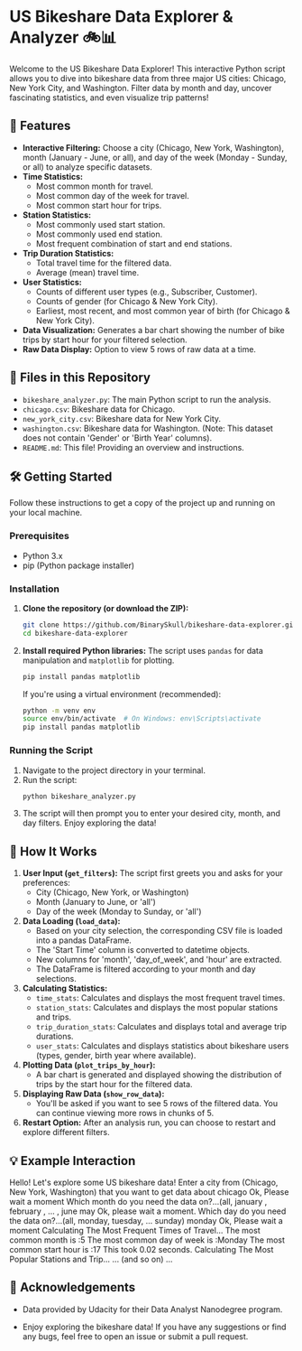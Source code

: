 # US Bikeshare Data Explorer & Analyzer 🚲📊

Welcome to the US Bikeshare Data Explorer! This interactive Python script allows you to dive into bikeshare data from three major US cities: Chicago, New York City, and Washington. Filter data by month and day, uncover fascinating statistics, and even visualize trip patterns!

## 🚀 Features

*   **Interactive Filtering:** Choose a city (Chicago, New York, Washington), month (January - June, or all), and day of the week (Monday - Sunday, or all) to analyze specific datasets.
*   **Time Statistics:**
    *   Most common month for travel.
    *   Most common day of the week for travel.
    *   Most common start hour for trips.
*   **Station Statistics:**
    *   Most commonly used start station.
    *   Most commonly used end station.
    *   Most frequent combination of start and end stations.
*   **Trip Duration Statistics:**
    *   Total travel time for the filtered data.
    *   Average (mean) travel time.
*   **User Statistics:**
    *   Counts of different user types (e.g., Subscriber, Customer).
    *   Counts of gender (for Chicago & New York City).
    *   Earliest, most recent, and most common year of birth (for Chicago & New York City).
*   **Data Visualization:** Generates a bar chart showing the number of bike trips by start hour for your filtered selection.
*   **Raw Data Display:** Option to view 5 rows of raw data at a time.

## 📂 Files in this Repository

*   `bikeshare_analyzer.py`: The main Python script to run the analysis.
*   `chicago.csv`: Bikeshare data for Chicago.
*   `new_york_city.csv`: Bikeshare data for New York City.
*   `washington.csv`: Bikeshare data for Washington. (Note: This dataset does not contain 'Gender' or 'Birth Year' columns).
*   `README.md`: This file! Providing an overview and instructions.

## 🛠️ Getting Started

Follow these instructions to get a copy of the project up and running on your local machine.

### Prerequisites

*   Python 3.x
*   pip (Python package installer)

### Installation

1.  **Clone the repository (or download the ZIP):**
    ```bash
    git clone https://github.com/BinarySkull/bikeshare-data-explorer.git
    cd bikeshare-data-explorer
    ```
    
2.  **Install required Python libraries:**
    The script uses `pandas` for data manipulation and `matplotlib` for plotting.
    ```bash
    pip install pandas matplotlib
    ```
    If you're using a virtual environment (recommended):
    ```bash
    python -m venv env
    source env/bin/activate  # On Windows: env\Scripts\activate
    pip install pandas matplotlib
    ```

### Running the Script

1.  Navigate to the project directory in your terminal.
2.  Run the script:
    ```bash
    python bikeshare_analyzer.py
    ```
3.  The script will then prompt you to enter your desired city, month, and day filters. Enjoy exploring the data!

## 📝 How It Works

1.  **User Input (`get_filters`):** The script first greets you and asks for your preferences:
    *   City (Chicago, New York, or Washington)
    *   Month (January to June, or 'all')
    *   Day of the week (Monday to Sunday, or 'all')
2.  **Data Loading (`load_data`):**
    *   Based on your city selection, the corresponding CSV file is loaded into a pandas DataFrame.
    *   The 'Start Time' column is converted to datetime objects.
    *   New columns for 'month', 'day_of_week', and 'hour' are extracted.
    *   The DataFrame is filtered according to your month and day selections.
3.  **Calculating Statistics:**
    *   `time_stats`: Calculates and displays the most frequent travel times.
    *   `station_stats`: Calculates and displays the most popular stations and trips.
    *   `trip_duration_stats`: Calculates and displays total and average trip durations.
    *   `user_stats`: Calculates and displays statistics about bikeshare users (types, gender, birth year where available).
4.  **Plotting Data (`plot_trips_by_hour`):**
    *   A bar chart is generated and displayed showing the distribution of trips by the start hour for the filtered data.
5.  **Displaying Raw Data (`show_row_data`):**
    *   You'll be asked if you want to see 5 rows of the filtered data. You can continue viewing more rows in chunks of 5.
6.  **Restart Option:** After an analysis run, you can choose to restart and explore different filters.

## 💡 Example Interaction
Hello! Let's explore some US bikeshare data!
Enter a city from (Chicago, New York, Washington) that you want to get data about
chicago
Ok, Please wait a moment
Which month do you need the data on?...(all, january , february , ... , june
may
Ok, please wait a moment.
Which day do you need the data on?...(all, monday, tuesday, ... sunday)
monday
Ok, Please wait a moment
Calculating The Most Frequent Times of Travel...
The most common month is :5
The most common day of week is :Monday
The most common start hour is :17
This took 0.02 seconds.
Calculating The Most Popular Stations and Trip...
... (and so on) ...

## 🙏 Acknowledgements

*   Data provided by Udacity for their Data Analyst Nanodegree program.

*   Enjoy exploring the bikeshare data! If you have any suggestions or find any bugs, feel free to open an issue or submit a pull request.
